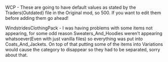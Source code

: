 WCP - These are going to have default values as stated by the Traders(Outdated) file in the Original mod, so 500. If you want to edit them before adding them go ahead!

WindstridesClothingPack - I was having problems with some items not appearing, for some odd reason Sweaters_And_Hoodies weren't appearing whatsoever(Even with just vanilla files) so everything was put into Coats_And_Jackets. On top of that putting some  of the items into Variations would cause the category to disappear so they had to be separated, sorry about that.
